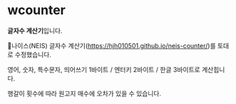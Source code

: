 # wcounter

**글자수 계산기**입니다.

🌊나이스(NEIS) 글자수 계산기(https://hjh010501.github.io/neis-counter/)를 토대로 수정했습니다.

영어, 숫자, 특수문자, 띄어쓰기 1바이트 / 엔터키 2바이트 / 한글 3바이트로 계산힙니다.

행갈이 횟수에 따라 원고지 매수에 오차가 있을 수 있습니다.
